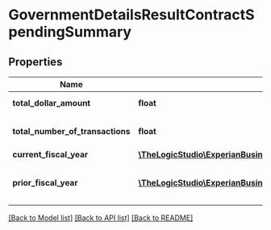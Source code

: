 # GovernmentDetailsResultContractSpendingSummary

## Properties
Name | Type | Description | Notes
------------ | ------------- | ------------- | -------------
**total_dollar_amount** | **float** | Total dollar amount | [optional] 
**total_number_of_transactions** | **float** | Total number of transactions | [optional] 
**current_fiscal_year** | [**\TheLogicStudio\ExperianBusinessesPHP\Model\GovernmentDetailsResultContractSpendingSummaryCurrentFiscalYear**](GovernmentDetailsResultContractSpendingSummaryCurrentFiscalYear.md) |  | [optional] 
**prior_fiscal_year** | [**\TheLogicStudio\ExperianBusinessesPHP\Model\GovernmentDetailsResultContractSpendingSummaryPriorFiscalYear[]**](GovernmentDetailsResultContractSpendingSummaryPriorFiscalYear.md) | Prior fiscal year, occurs up to 4 times | [optional] 

[[Back to Model list]](../README.md#documentation-for-models) [[Back to API list]](../README.md#documentation-for-api-endpoints) [[Back to README]](../README.md)


